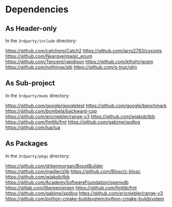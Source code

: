 # Dependencies

## As Header-only

In the `3rdparty/include` directory:

https://github.com/catchorg/Catch2
https://github.com/jarro2783/cxxopts
https://github.com/Neargye/magic_enum
https://github.com/Tencent/rapidjson
https://github.com/kthohr/gcem
https://github.com/nothings/stb
https://github.com/g-truc/glm

## As Sub-project

In the `3rdparty/mods` directory:

https://github.com/google/googletest
https://github.com/google/benchmark
https://github.com/bombela/backward-cpp
https://github.com/ericniebler/range-v3
https://github.com/wjakob/tbb
https://github.com/fmtlib/fmt
https://github.com/gabime/spdlog
https://github.com/lua/lua

## As Packages

In the `3rdparty/pkgs` directory:

https://github.com/drbenmorgan/BoostBuilder
https://github.com/madler/zlib
https://github.com/Blosc/c-blosc
https://github.com/wjakob/tbb
https://github.com/AcademySoftwareFoundation/openvdb
https://gitlab.com/libeigen/eigen
https://github.com/fmtlib/fmt
https://github.com/gabime/spdlog
https://github.com/ericniebler/range-v3
https://github.com/python-cmake-buildsystem/python-cmake-buildsystem
